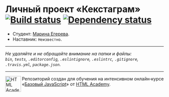 # Личный проект «Кекстаграм» [![Build status][travis-image]][travis-url] [![Dependency status][dependency-image]][dependency-url]

* Студент: [Марина Егерева](https://up.htmlacademy.ru/javascript/8/user/54561).
* Наставник: `Неизвестно`.

---

_Не удаляйте и не обращайте внимание на папки и файлы:_<br>
_`bin`, `tests`, `.editorconfig`, `.eslintignore`, `.eslintrc`, `.gitignore`, `.travis.yml`, `package.json`._

---

<a href="https://htmlacademy.ru/intensive/javascript"><img align="left" width="50" height="50" title="HTML Academy" src="https://up.htmlacademy.ru/static/img/intensive/javascript/logo-for-github.svg"></a>

Репозиторий создан для обучения на интенсивном онлайн‑курсе «[Базовый JavaScript](https://htmlacademy.ru/intensive/javascript)» от [HTML Academy](https://htmlacademy.ru).

[travis-image]: https://travis-ci.org/htmlacademy-javascript/54561-kekstagram.svg?branch=master
[travis-url]: https://travis-ci.org/htmlacademy-javascript/54561-kekstagram
[dependency-image]: https://david-dm.org/htmlacademy-javascript/54561-kekstagram.svg?style=flat-square
[dependency-url]: https://david-dm.org/htmlacademy-javascript/54561-kekstagram
